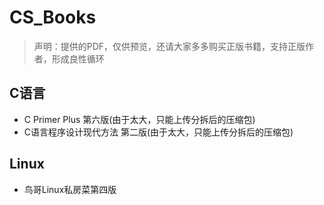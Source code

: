 # CS_Books
> 声明：提供的PDF，仅供预览，还请大家多多购买正版书籍，支持正版作者，形成良性循环

## C语言

- C Primer Plus 第六版(由于太大，只能上传分拆后的压缩包)
- C语言程序设计现代方法 第二版(由于太大，只能上传分拆后的压缩包)

## Linux

- 鸟哥Linux私房菜第四版



